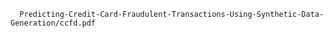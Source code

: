 
      Predicting-Credit-Card-Fraudulent-Transactions-Using-Synthetic-Data-Generation/ccfd.pdf
    
